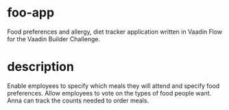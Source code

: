 # foo-app
Food preferences and allergy, diet tracker application written in Vaadin Flow for the Vaadin Builder Challenge.

# description
Enable employees to specify which meals they will attend and specify food preferences.  Allow employees to vote on the types of food people want. Anna can track the counts needed to order meals.
